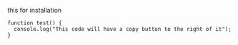 this for installation
```
function test() {
  console.log("This code will have a copy button to the right of it");
}
```
